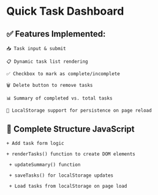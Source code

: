 # Quick Task Dashboard

## ✅ Features Implemented:
    📥 Task input & submit

    📋 Dynamic task list rendering

    ✅ Checkbox to mark as complete/incomplete

    🗑️ Delete button to remove tasks

    📊 Summary of completed vs. total tasks

    💾 LocalStorage support for persistence on page reload

## 🧩 Complete Structure JavaScript

    + Add task form logic

    + renderTasks() function to create DOM elements

     + updateSummary() function

     + saveTasks() for localStorage updates

     + Load tasks from localStorage on page load
